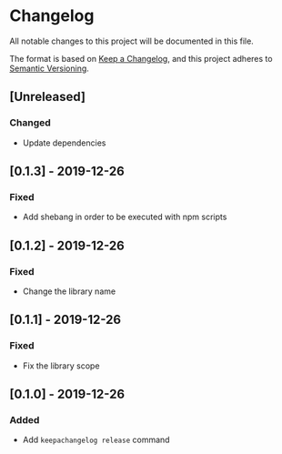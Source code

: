 # Changelog

All notable changes to this project will be documented in this file.

The format is based on [Keep a Changelog](https://keepachangelog.com/en/1.0.0/),
and this project adheres to [Semantic Versioning](https://semver.org/spec/v2.0.0.html).

## [Unreleased]

### Changed

- Update dependencies

## [0.1.3] - 2019-12-26

### Fixed

- Add shebang in order to be executed with npm scripts

## [0.1.2] - 2019-12-26

### Fixed

- Change the library name

## [0.1.1] - 2019-12-26

### Fixed

- Fix the library scope

## [0.1.0] - 2019-12-26

### Added

- Add `keepachangelog release` command
